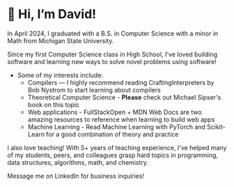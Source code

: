# 👋 Hi, I’m David!

In April 2024, I graduated with a B.S. in Computer Science with a minor in Math from Michigan State University.

Since my first Computer Science class in High School, I've loved building software and learning new ways to solve novel problems using software!
- Some of my interests include:
  - Compilers — I highly recommend reading CraftingInterpreters by Bob Nystrom to start learning about compilers
  - Theoretical Computer Science - **Please** check out Michael Sipser's book on this topic
  - Web applications - FullStackOpen + MDN Web Docs are two amazing resources to reference when learning to build web apps
  - Machine Learning - Read Machine Learning with PyTorch and Scikit-Learn for a good combination of theory and practice

I also love teaching! With 5+ years of teaching experience, I've helped many of my students, peers, and colleagues grasp hard topics in programming, data structures, algorithms, math, and chemistry.

Message me on LinkedIn for business inquiries!
